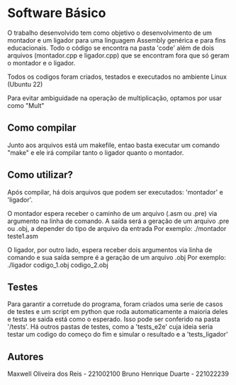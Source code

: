 # Software Básico
O trabalho desenvolvido tem como objetivo o desenvolvimento de um montador e um ligador para uma linguagem Assembly genérica e para fins educacionais. Todo o código se encontra na pasta 'code' além de dois arquivos (montador.cpp e ligador.cpp) que se encontram fora que só geram o montador e o ligador. 

Todos os codigos foram criados, testados e executados no ambiente Linux (Ubuntu 22)

Para evitar ambiguidade na operação de multiplicação, optamos por usar como "Mult"

## Como compilar
Junto aos arquivos está um makefile, entao basta executar um comando "make" e ele irá compilar tanto o ligador quanto o montador.

## Como utilizar?
Após compilar, há dois arquivos que podem ser executados: 'montador' e 'ligador'.

O montador espera receber o caminho de um arquivo (.asm ou .pre) via argumento na linha de comando.
A saída será a geração de um arquivo .pre ou .obj, a depender do tipo de arquivo da entrada
Por exemplo: ./montador teste1.asm

O ligador, por outro lado, espera receber dois argumentos via linha de comando e sua saída sempre é a geração de um arquivo .obj
Por exemplo: ./ligador codigo_1.obj codigo_2.obj

## Testes

Para garantir a corretude do programa, foram criados uma serie de casos de testes e um script em python que roda automaticamente a maioria deles e testa se 
saida está como o esperado. Isso pode ser conferido na pasta '/tests'.
Há outros pastas de testes, como a 'tests_e2e' cuja ideia seria testar um codigo do começo do fim e simular o resultado e a 'tests_ligador'

## Autores

Maxwell Oliveira dos Reis - 221002100
Bruno Henrique Duarte - 221022239